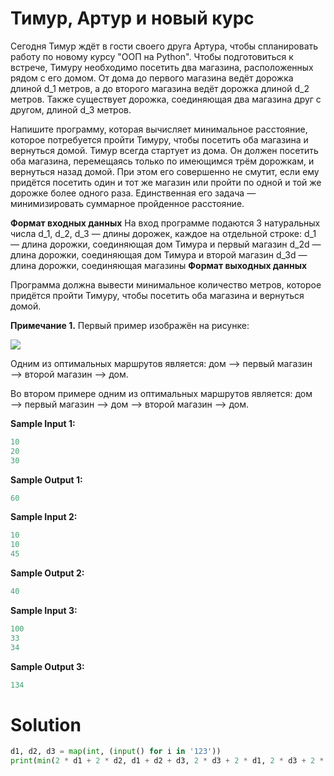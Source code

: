 # Тимур, Артур и новый курс

Сегодня Тимур ждёт в гости своего друга Артура, чтобы спланировать работу по новому курсу "ООП на Python". Чтобы
подготовиться к встрече, Тимуру необходимо посетить два магазина, расположенных рядом с его домом. От дома до первого
магазина ведёт дорожка длиной d_1 метров, а до второго магазина ведёт дорожка длиной d_2 метров. Также существует
дорожка, соединяющая два магазина друг с другом, длиной d_3 метров.

Напишите программу, которая вычисляет минимальное расстояние, которое потребуется пройти Тимуру, чтобы посетить оба
магазина и вернуться домой. Тимур всегда стартует из дома. Он должен посетить оба магазина, перемещаясь только по
имеющимся трём дорожкам, и вернуться назад домой. При этом его совершенно не смутит, если ему придётся посетить один и
тот же магазин или пройти по одной и той же дорожке более одного раза. Единственная его задача — минимизировать
суммарное пройденное расстояние.

**Формат входных данных**
На вход программе подаются 3 натуральных числа d_1, d_2, d_3 — длины дорожек, каждое на отдельной строке:
d_1 — длина дорожки, соединяющая дом Тимура и первый магазин
d_2d — длина дорожки, соединяющая дом Тимура и второй магазин
d_3d — длина дорожки, соединяющая магазины
**Формат выходных данных**

Программа должна вывести минимальное количество метров, которое придётся пройти Тимуру, чтобы посетить оба магазина и
вернуться домой.

**Примечание 1.** Первый пример изображён на рисунке:

![](https://ucarecdn.com/f516da79-2386-4d5a-9229-6e6ac8a88019/)

Одним из оптимальных маршрутов является: дом ⟶ первый магазин ⟶ второй магазин ⟶ дом.

Во втором примере одним из оптимальных маршрутов является: дом ⟶ первый магазин ⟶ дом ⟶ второй магазин ⟶ дом.

**Sample Input 1:**

```python
10
20
30
```

**Sample Output 1:**

```python
60
```

**Sample Input 2:**

```python
10
10
45
```

**Sample Output 2:**

```python
40
```

**Sample Input 3:**

```python
100
33
34
```

**Sample Output 3:**

```python
134
```

# Solution

```python
d1, d2, d3 = map(int, (input() for i in '123'))
print(min(2 * d1 + 2 * d2, d1 + d2 + d3, 2 * d3 + 2 * d1, 2 * d3 + 2 * d2))
```